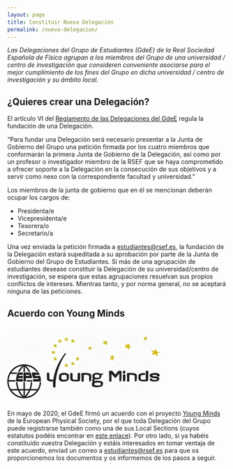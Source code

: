 ```yaml
---
layout: page
title: Constituir Nueva Delegación
permalink: /nueva-delegacion/
---
```


_Las Delegaciones del Grupo de Estudiantes (GdeE) de la Real Sociedad Española de Física agrupan a los miembros del Grupo de una universidad / centro de investigación que consideren conveniente asociarse para el mejor cumplimiento de los fines del Grupo en dicha universidad / centro de investigación y su ámbito local._

## ¿Quieres crear una Delegación?

El artículo VI del <a href="https://drive.google.com/file/d/13SR3dI1NLcbd9UsrFmm3sukIKfZnV3K1/view">Reglamento de las Delegaciones del GdeE</a> regula la fundación de una Delegación.

“Para fundar una Delegación será necesario presentar a la Junta de Gobierno del Grupo una petición firmada por los cuatro miembros que conformarán la primera Junta de Gobierno de la Delegación, así como por un profesor o investigador miembro de la RSEF que se haya comprometido a ofrecer soporte a la Delegación en la consecución de sus objetivos y a servir como nexo con la correspondiente facultad y universidad.”

Los miembros de la junta de gobierno que en él se mencionan deberán ocupar los cargos de:

- Presidenta/e
- Vicepresidenta/e
- Tesorera/o
- Secretario/a

Una vez enviada la petición firmada a <a href="mailto:estudiantes@rsef.es">estudiantes@rsef.es</a>, la fundación de la Delegación estará supeditada a su aprobación por parte de la Junta de Gobierno del Grupo de Estudiantes. Si más de una agrupación de estudiantes desease constituir la Delegación de su universidad/centro de investigación, se espera que estas agrupaciones resuelvan sus propios conflictos de intereses. Mientras tanto, y por norma general, no se aceptará ninguna de las peticiones.

## Acuerdo con Young Minds


 <div class="row">
   <div class="col l4 offset-l4 s8 offset-s2">
	    <h1>
	       <img id="index-top-logo" src="/img/dulogos/YMlogo.jpg" alt="Logo EPS YM">
	    </h1>
   </div>
 </div>


En mayo de 2020, el GdeE firmó un acuerdo con el proyecto <a href="https://www.epsyoungminds.org/">Young Minds</a> de la European Physical Society, por el que toda Delegación del Grupo puede registrarse también como una de sus Local Sections (cuyos estatutos podéis encontrar en <a href="http://www.epsyoungminds.org/wp-content/uploads/2014/04/Sample-Bylaw-for-EPS-Young-Minds-Local-Sections.pdf">este enlace</a>). Por otro lado, si ya habéis constituido vuestra Delegación y estáis interesados en tomar ventaja de este acuerdo, enviad un correo a estudiantes@rsef.es para que os proporcionemos los documentos y os informemos de los pasos a seguir.
